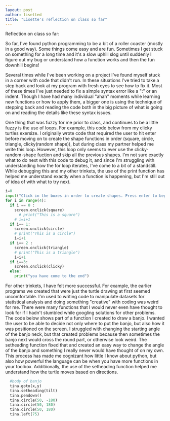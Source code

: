 ```yaml
---
layout: post
author: lisetted
title: "Lisette's reflection on class so far"
---
```


Reflection on class so far:

So far, I've found python programming to be a bit of a roller coaster (mostly in a good way). Some things come easy and are fun. Sometimes I get stuck on something for a long time and it's a slow uphill slog until suddenly I figure out my bug or understand how a function works and then the fun downhill begins!

Several times while I've been working on a project I've found myself stuck in a corner with code that didn't run. In these situations I've tried to take a step back and look at my program with fresh eyes to see how to fix it. Most of these times I've just needed to fix a simple syntax error like a ":" or an indent. Though I have had many individual "ahah" moments while learning new functions or how to apply them, a bigger one is using the technique of stepping back and reading the code both in the big picture of what is going on and reading the details like these syntax issues.

One thing that was fuzzy for me prior to class, and continues to be a little fuzzy is the use of loops. For example, this code below from my clicky turtles exersize. I originally wrote code that required the user to hit enter before moving on to create the shape functions in order (square, circle, triangle, clicky(random shape)), but during class my partner helped me write this loop. However, this loop only seems to ever use the clicky-random-shape fuction and skip all the previous shapes. I'm not sure exactly what to do next with this code to debug it, and since I'm struggling with understanding how the for loop iterates, I've come to a bit of a standstill. While debugging this and my other trinkets, the use of the print function has helped me understand exactly when a function is happening, but I'm still out of idea of with what to try next.

```python
i=0
input("Click in the boxes in order to create shapes. Press enter to begin.")
for i in range(4):
  if i == 0 :
    screen.onclick(square)
      # print("This is a square")
    # i=i+1
  if i== 1:
    screen.onclick(circle)
    # print("This is a circle")
    i=i+1
  if i== 2 :
    screen.onclick(triangle)
    # print("This is a triangle")
    i=i+1
  if i==3:
    screen.onclick(clicky)
  else:
    print("you have come to the end")
 ```
 
For other trinkets, I have felt more successful. For example, the earlier programs we created that were just the turtle drawing at first seemed uncomfortable. I'm used to writing code to manipulate datasets for statistical analysis and doing something "creative" with coding was weird for me. There were many functions that I would never even have thought to look for if I hadn't stumbled while googling solutions for other problems. The code below shows part of a function I created to draw a banjo. I wanted the user to be able to decide not only where to put the banjo, but also how it was positioned on the screen. I struggled with changing the starting angle of the banjo neck, but that created problems because then sometimes the banjo next would cross the round part, or otherwise  look weird. The setheading function fixed that and created an easy way to change the angle of the banjo and something I really never would have thought of on my own. This process has made me cognizant how little I know about python, but also how powerful the language can be when you have more functions in your toolbox. Additiionally, the use of the setheading function helped me understand how the turtle moves based on directions. 

```python
  #body of banjo
  tina.goto(x,y)
  tina.setheading(tilt)
  tina.pendown()
  tina.circle(50, -180)
  tina.circle(50, 180)
  tina.circle(50, 180)
  tina.left(75)
  ```

